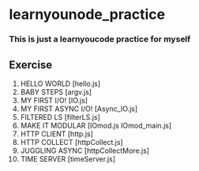 # learnyounode_practice
### This is just a learnyoucode practice for myself

## Exercise
1. HELLO WORLD [hello.js]
2. BABY STEPS [argv.js]
3. MY FIRST I/O! [IO.js]
4. MY FIRST ASYNC I/O! [Async_IO.js]
5. FILTERED LS [filterLS.js]
6. MAKE IT MODULAR [IOmod.js IOmod_main.js]
7. HTTP CLIENT [http.js]
8. HTTP COLLECT [httpCollect.js]
9. JUGGLING ASYNC [httpCollectMore.js]
10. TIME SERVER [timeServer.js]